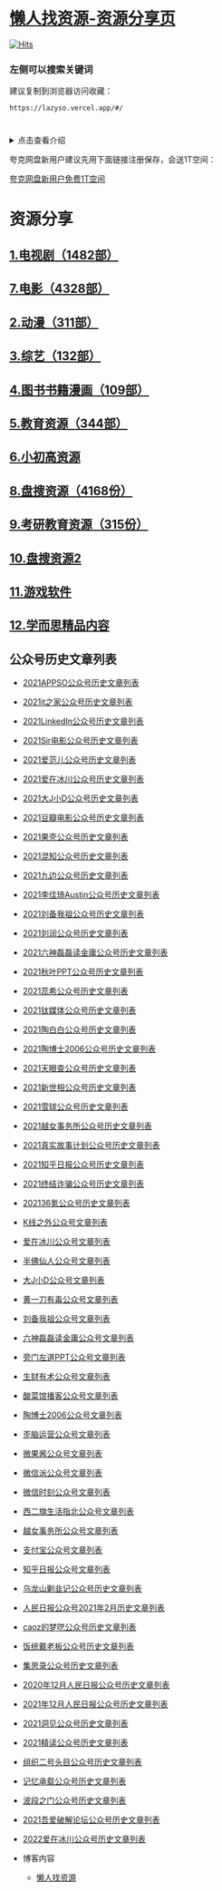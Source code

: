 # [懒人找资源-资源分享页](/README.md)

[![Hits](https://hits.seeyoufarm.com/api/count/incr/badge.svg?url=https%3A%2F%2Flazyso.vercel.app&count_bg=%2379C83D&title_bg=%23555555&icon=&icon_color=%23D9B1B1&title=%E8%AE%BF%E9%97%AE%E9%87%8F&edge_flat=false)](https://hits.seeyoufarm.com)

### 左侧可以搜索关键词

建议复制到浏览器访问收藏：

```
https://lazyso.vercel.app/#/
```

# 

<details>
  <summary>点击查看介绍</summary>
  <p> 因为资源太多，所以加载速度比较慢，请耐心等候~ <br>手机端访问可以左右滑动查看表格。</p>
</details>


夸克网盘新用户建议先用下面链接注册保存，会送1T空间：

[夸克网盘新用户免费1T空间](https://pan.quark.cn/s/095afa3afc7e)


# 资源分享

## [1.电视剧（1482部）](source/1.电视剧.md)

## [7.电影（4328部）](source/7.电影.md)

## [2.动漫（311部）](source/2.动漫.md)

## [3.综艺（132部）](source/3.综艺.md)

## [4.图书书籍漫画（109部）](source/4.图书书籍漫画.md)

## [5.教育资源（344部）](source/5.教育资源.md)

## [6.小初高资源](source/6.小初高资源.md)

## [8.盘搜资源（4168份）](source/8.盘搜资源.md)

## [9.考研教育资源（315份）](source/9.考研教育资源.md)

## [10.盘搜资源2](source/10.盘搜资源2.md)

## [11.游戏软件](source/11.游戏软件.md)

## [12.学而思精品内容](source/12.学而思精品内容.md)

##  公众号历史文章列表



- [2021APPSO公众号历史文章列表](wechat/2021APPSO公众号历史文章列表.md)
- [2021it之家公众号历史文章列表](wechat/2021it之家公众号历史文章列表.md)
- [2021LinkedIn公众号历史文章列表](wechat/2021LinkedIn公众号历史文章列表.md)
- [2021Sir电影公众号历史文章列表](wechat/2021Sir电影公众号历史文章列表.md)
- [2021爱范儿公众号历史文章列表](wechat/2021爱范儿公众号历史文章列表.md)
- [2021爱在冰川公众号历史文章列表](wechat/2021爱在冰川公众号历史文章列表.md)
- [2021大J小D公众号历史文章列表](wechat/2021大J小D公众号历史文章列表.md)
- [2021豆瓣电影公众号历史文章列表](wechat/2021豆瓣电影公众号历史文章列表.md)
- [2021果壳公众号历史文章列表](wechat/2021果壳公众号历史文章列表.md)
- [2021混知公众号历史文章列表](wechat/2021混知公众号历史文章列表.md)
- [2021九边公众号历史文章列表](wechat/2021九边公众号历史文章列表.md)
- [2021李佳琦Austin公众号历史文章列表](wechat/2021李佳琦Austin公众号历史文章列表.md)
- [2021刘备我祖公众号历史文章列表](wechat/2021刘备我祖公众号历史文章列表.md)
- [2021刘润公众号历史文章列表](wechat/2021刘润公众号历史文章列表.md)
- [2021六神磊磊读金庸公众号历史文章列表](wechat/2021六神磊磊读金庸公众号历史文章列表.md)
- [2021秋叶PPT公众号历史文章列表](wechat/2021秋叶PPT公众号历史文章列表.md)
- [2021蕊希公众号历史文章列表](wechat/2021蕊希公众号历史文章列表.md)
- [2021钛媒体公众号历史文章列表](wechat/2021钛媒体公众号历史文章列表.md)
- [2021陶白白公众号历史文章列表](wechat/2021陶白白公众号历史文章列表.md)
- [2021陶博士2006公众号历史文章列表](wechat/2021陶博士2006公众号历史文章列表.md)
- [2021天眼查公众号历史文章列表](wechat/2021天眼查公众号历史文章列表.md)
- [2021新世相公众号历史文章列表](wechat/2021新世相公众号历史文章列表.md)
- [2021雪球公众号历史文章列表](wechat/2021雪球公众号历史文章列表.md)
- [2021越女事务所公众号历史文章列表](wechat/2021越女事务所公众号历史文章列表.md)
- [2021真实故事计划公众号历史文章列表](wechat/2021真实故事计划公众号历史文章列表.md)
- [2021知乎日报公众号历史文章列表](wechat/2021知乎日报公众号历史文章列表.md)
- [2021终结诈骗公众号历史文章列表](wechat/2021终结诈骗公众号历史文章列表.md)
- [202136氪公众号历史文章列表](wechat/202136氪公众号历史文章列表.md)
- [K线之外公众号文章列表](wechat/K线之外公众号文章列表.md)
- [爱在冰川公众号文章列表](wechat/爱在冰川公众号文章列表.md)
- [半佛仙人公众号文章列表](wechat/半佛仙人公众号文章列表.md)
- [大J小D公众号文章列表](wechat/大J小D公众号文章列表.md)
- [黄一刀有毒公众号文章列表](wechat/黄一刀有毒公众号文章列表.md)
- [刘备我祖公众号文章列表](wechat/刘备我祖公众号文章列表.md)
- [六神磊磊读金庸公众号文章列表](wechat/六神磊磊读金庸公众号文章列表.md)
- [旁门左道PPT公众号文章列表](wechat/旁门左道PPT公众号文章列表.md)
- [生财有术公众号文章列表](wechat/生财有术公众号文章列表.md)
- [酸菜馆播客公众号文章列表](wechat/酸菜馆播客公众号文章列表.md)
- [陶博士2006公众号文章列表](wechat/陶博士2006公众号文章列表.md)
- [歪脑运营公众号文章列表](wechat/歪脑运营公众号文章列表.md)
- [微果酱公众号文章列表](wechat/微果酱公众号文章列表.md)
- [微信派公众号文章列表](wechat/微信派公众号文章列表.md)
- [微信时刻公众号文章列表](wechat/微信时刻公众号文章列表.md)
- [西二旗生活指北公众号文章列表](wechat/西二旗生活指北公众号文章列表.md)
- [越女事务所公众号文章列表](wechat/越女事务所公众号文章列表.md)
- [支付宝公众号文章列表](wechat/支付宝公众号文章列表.md)
- [知乎日报公众号文章列表](wechat/知乎日报公众号文章列表.md)
- [乌龙山剿韭记公众号历史文章列表](wechat/乌龙山剿韭记公众号历史文章列表.md)
- [人民日报公众号2021年2月历史文章列表](wechat/人民日报公众号2021年2月历史文章列表.md)
- [caoz的梦呓公众号历史文章列表](wechat/caoz的梦呓公众号历史文章列表.md)
- [饭统戴老板公众号历史文章列表](wechat/饭统戴老板公众号历史文章列表.md)
- [集思录公众号历史文章列表](wechat/集思录公众号历史文章列表.md)
- [2020年12月人民日报公众号历史文章列表](wechat/2020年12月人民日报公众号历史文章列表.md)
- [2021年12月人民日报公众号历史文章列表](wechat/2021年12月人民日报公众号历史文章列表.md)
- [2021洞见公众号历史文章列表](wechat/2021洞见公众号历史文章列表.md)
- [2021精读公众号历史文章列表](wechat/2021精读公众号历史文章列表.md)
- [组织二号头目公众号历史文章列表](wechat/组织二号头目公众号历史文章列表.md)
- [记忆承载公众号历史文章列表](wechat/记忆承载公众号历史文章列表.md)
- [波段之门公众号历史文章列表](wechat/波段之门公众号历史文章列表.md)
- [2021吾爱破解论坛公众号历史文章列表](wechat/2021吾爱破解论坛公众号历史文章列表.md)
- [2022爱在冰川公众号历史文章列表](wechat/2022爱在冰川公众号历史文章列表.md)

- 博客内容
  - [懒人找资源](http://lazymovie.me/)